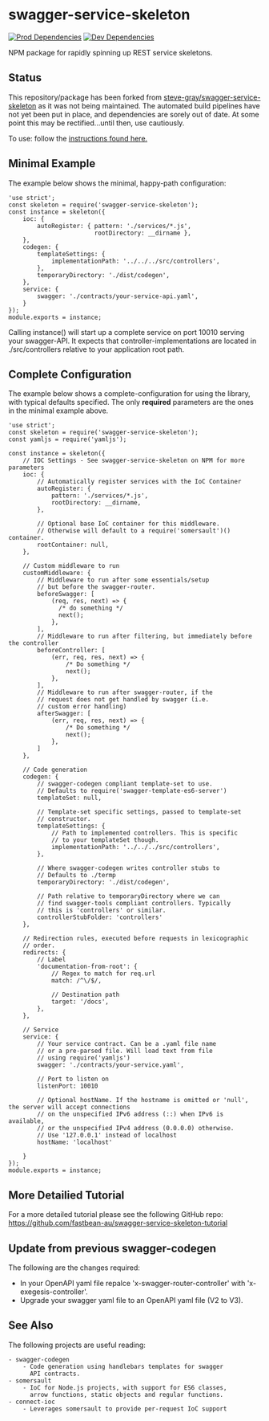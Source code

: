 # swagger-service-skeleton

[![Prod Dependencies](https://david-dm.org/fastbean-au/swagger-service-skeleton/status.svg)](https://david-dm.org/fastbean-au/swagger-service-skeleton)
[![Dev Dependencies](https://david-dm.org/fastbean-au/swagger-service-skeleton/dev-status.svg)](https://david-dm.org/fastbean-au/swagger-service-skeleton#info=devDependencies)

NPM package for rapidly spinning up REST service skeletons.

## Status

This repository/package has been forked from [steve-gray/swagger-service-skeleton](https://github.com/steve-gray/swagger-service-skeleton)
as it was not being maintained. The automated build pipelines have not yet been put in place, and dependencies are sorely out of date. At some point this may be rectified...until then, use cautiously.

To use: follow the [instructions found here.](https://coderwall.com/p/q_gh-w/fork-and-patch-npm-moduels-hosted-on-github)

## Minimal Example

The example below shows the minimal, happy-path configuration:

    'use strict';
    const skeleton = require('swagger-service-skeleton');
    const instance = skeleton({
        ioc: {
            autoRegister: { pattern: './services/*.js', 
                            rootDirectory: __dirname },
        },
        codegen: {
            templateSettings: {
                implementationPath: '../../../src/controllers',
            },
            temporaryDirectory: './dist/codegen',
        },
        service: {
            swagger: './contracts/your-service-api.yaml',
        }
    });
    module.exports = instance;

Calling instance() will start up a complete service on port 10010 serving your swagger-API. It expects that  controller-implementations are located in ./src/controllers relative to your application root path.

## Complete Configuration

The example below shows a complete-configuration for using the library, with typical defaults specified. The only __required__ parameters are the ones in the minimal example above.

    'use strict';
    const skeleton = require('swagger-service-skeleton');
    const yamljs = require('yamljs');

    const instance = skeleton({
        // IOC Settings - See swagger-service-skeleton on NPM for more parameters
        ioc: {
            // Automatically register services with the IoC Container
            autoRegister: {
                pattern: './services/*.js',
                rootDirectory: __dirname,
            },

            // Optional base IoC container for this middleware.
            // Otherwise will default to a require('somersault')() container.
            rootContainer: null,
        },

        // Custom middleware to run
        customMiddleware: {
            // Middleware to run after some essentials/setup
            // but before the swagger-router.
            beforeSwagger: [
                (req, res, next) => {
                  /* do something */
                  next();  
                },
            ],
            // Middleware to run after filtering, but immediately before the controller
            beforeController: [
                (err, req, res, next) => {
                    /* Do something */
                    next();
                },
            ],
            // Middleware to run after swagger-router, if the
            // request does not get handled by swagger (i.e.
            // custom error handling)
            afterSwagger: [
                (err, req, res, next) => {
                    /* Do something */
                    next();
                },
            ]
        },

        // Code generation 
        codegen: {
            // swagger-codegen compliant template-set to use.
            // Defaults to require('swagger-template-es6-server')
            templateSet: null,

            // Template-set specific settings, passed to template-set
            // constructor.
            templateSettings: {
                // Path to implemented controllers. This is specific
                // to your templateSet though.
                implementationPath: '../../../src/controllers',
            },

            // Where swagger-codegen writes controller stubs to
            // Defaults to ./termp
            temporaryDirectory: './dist/codegen',

            // Path relative to temporaryDirectory where we can
            // find swagger-tools compliant controllers. Typically
            // this is 'controllers' or similar.
            controllerStubFolder: 'controllers'
        },

        // Redirection rules, executed before requests in lexicographic
        // order.
        redirects: {
            // Label
            'documentation-from-root': {
                // Regex to match for req.url
                match: /^\/$/,
                
                // Destination path
                target: '/docs',
            },
        },

        // Service 
        service: {
            // Your service contract. Can be a .yaml file name
            // or a pre-parsed file. Will load text from file
            // using require('yamljs')
            swagger: './contracts/your-service.yaml',

            // Port to listen on
            listenPort: 10010

            // Optional hostName. If the hostname is omitted or 'null', the server will accept connections 
            // on the unspecified IPv6 address (::) when IPv6 is available, 
            // or the unspecified IPv4 address (0.0.0.0) otherwise.
            // Use '127.0.0.1' instead of localhost
            hostName: 'localhost'            
             
        }
    });
    module.exports = instance;

## More Detailied Tutorial

For a more detailed tutorial please see the following GitHub repo:
    <https://github.com/fastbean-au/swagger-service-skeleton-tutorial>

## Update from previous swagger-codegen

The following are the changes required:
- In your OpenAPI yaml file repalce 'x-swagger-router-controller' with 'x-exegesis-controller'.
- Upgrade your swagger yaml file to an OpenAPI yaml file (V2 to V3).

## See Also

The following projects are useful reading:

    - swagger-codegen
        - Code generation using handlebars templates for swagger
          API contracts.
    - somersault
        - IoC for Node.js projects, with support for ES6 classes,
          arrow functions, static objects and regular functions.
    - connect-ioc
        - Leverages somersault to provide per-request IoC support
